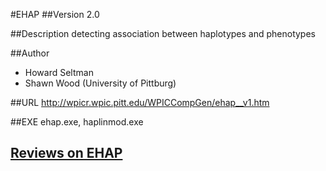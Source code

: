 #EHAP
##Version
2.0

##Description
detecting association between haplotypes and phenotypes

##Author
* Howard Seltman
* Shawn Wood (University of Pittburg)

##URL
http://wpicr.wpic.pitt.edu/WPICCompGen/ehap__v1.htm

##EXE
ehap.exe, haplinmod.exe


## [Reviews on EHAP](https://github.com/gaow/genetic-analysis-software/issues/100)